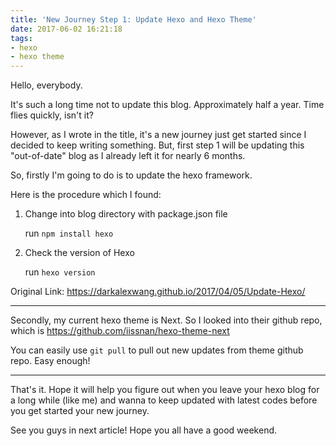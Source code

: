 ```yaml
---
title: 'New Journey Step 1: Update Hexo and Hexo Theme'
date: 2017-06-02 16:21:18
tags: 
- hexo 
- hexo theme
---
```


Hello, everybody.

It's such a long time not to update this blog. Approximately half a year. Time flies quickly, isn't it?

However, as I wrote in the title, it's a new journey just get started since I decided to keep writing something. But, first step 1 will be updating this "out-of-date" blog as I already left it for nearly 6 months.

So, firstly I'm going to do is to update the hexo framework.

<!--more-->

Here is the procedure which I found:

 1. Change into blog directory with package.json file

    run `npm install hexo`

 2. Check the version of Hexo

    run `hexo version`

Original Link: https://darkalexwang.github.io/2017/04/05/Update-Hexo/

***

Secondly, my current hexo theme is Next. So I looked into their github repo, which is []()https://github.com/iissnan/hexo-theme-next

You can easily use `git pull` to pull out new updates from theme github repo. Easy enough!

---
That's it. Hope it will help you figure out when you leave your hexo blog for a long while (like me) and wanna to keep updated with latest codes before you get started your new journey.

See you guys in next article! Hope you all have a good weekend.

